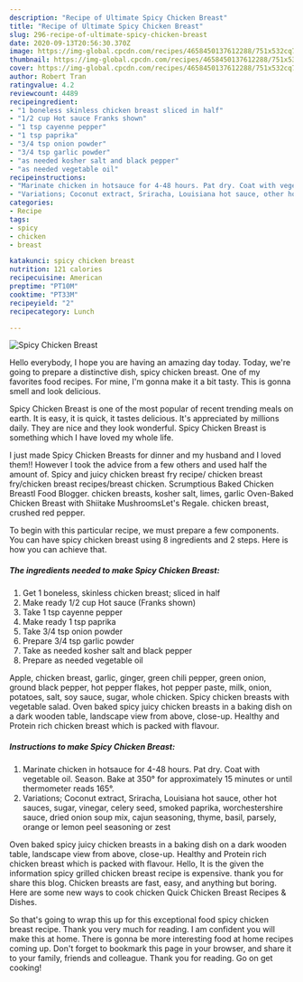 ```yaml
---
description: "Recipe of Ultimate Spicy Chicken Breast"
title: "Recipe of Ultimate Spicy Chicken Breast"
slug: 296-recipe-of-ultimate-spicy-chicken-breast
date: 2020-09-13T20:56:30.370Z
image: https://img-global.cpcdn.com/recipes/4658450137612288/751x532cq70/spicy-chicken-breast-recipe-main-photo.jpg
thumbnail: https://img-global.cpcdn.com/recipes/4658450137612288/751x532cq70/spicy-chicken-breast-recipe-main-photo.jpg
cover: https://img-global.cpcdn.com/recipes/4658450137612288/751x532cq70/spicy-chicken-breast-recipe-main-photo.jpg
author: Robert Tran
ratingvalue: 4.2
reviewcount: 4489
recipeingredient:
- "1 boneless skinless chicken breast sliced in half"
- "1/2 cup Hot sauce Franks shown"
- "1 tsp cayenne pepper"
- "1 tsp paprika"
- "3/4 tsp onion powder"
- "3/4 tsp garlic powder"
- "as needed kosher salt and black pepper"
- "as needed vegetable oil"
recipeinstructions:
- "Marinate chicken in hotsauce for 4-48 hours. Pat dry. Coat with vegetable oil. Season. Bake at 350° for approximately 15 minutes or until thermometer reads 165°."
- "Variations; Coconut extract, Sriracha, Louisiana hot sauce, other hot sauces, sugar, vinegar, celery seed, smoked paprika, worchestershire sauce, dried onion soup mix, cajun seasoning, thyme, basil, parsely, orange or lemon peel seasoning or zest"
categories:
- Recipe
tags:
- spicy
- chicken
- breast

katakunci: spicy chicken breast 
nutrition: 121 calories
recipecuisine: American
preptime: "PT10M"
cooktime: "PT33M"
recipeyield: "2"
recipecategory: Lunch

---
```



![Spicy Chicken Breast](https://img-global.cpcdn.com/recipes/4658450137612288/751x532cq70/spicy-chicken-breast-recipe-main-photo.jpg)

Hello everybody, I hope you are having an amazing day today. Today, we're going to prepare a distinctive dish, spicy chicken breast. One of my favorites food recipes. For mine, I'm gonna make it a bit tasty. This is gonna smell and look delicious.

Spicy Chicken Breast is one of the most popular of recent trending meals on earth. It is easy, it is quick, it tastes delicious. It's appreciated by millions daily. They are nice and they look wonderful. Spicy Chicken Breast is something which I have loved my whole life.

I just made Spicy Chicken Breasts for dinner and my husband and I loved them!! However I took the advice from a few others and used half the amount of. Spicy and juicy chicken breast fry recipe/ chicken breast fry/chicken breast recipes/breast chicken. Scrumptious Baked Chicken BreastI Food Blogger. chicken breasts, kosher salt, limes, garlic Oven-Baked Chicken Breast with Shiitake MushroomsLet&#39;s Regale. chicken breast, crushed red pepper.


To begin with this particular recipe, we must prepare a few components. You can have spicy chicken breast using 8 ingredients and 2 steps. Here is how you can achieve that.

<!--inarticleads1-->

##### The ingredients needed to make Spicy Chicken Breast:

1. Get 1 boneless, skinless chicken breast; sliced in half
1. Make ready 1/2 cup Hot sauce (Franks shown)
1. Take 1 tsp cayenne pepper
1. Make ready 1 tsp paprika
1. Take 3/4 tsp onion powder
1. Prepare 3/4 tsp garlic powder
1. Take as needed kosher salt and black pepper
1. Prepare as needed vegetable oil


Apple, chicken breast, garlic, ginger, green chili pepper, green onion, ground black pepper, hot pepper flakes, hot pepper paste, milk, onion, potatoes, salt, soy sauce, sugar, whole chicken. Spicy chicken breasts with vegetable salad. Oven baked spicy juicy chicken breasts in a baking dish on a dark wooden table, landscape view from above, close-up. Healthy and Protein rich chicken breast which is packed with flavour. 

<!--inarticleads2-->

##### Instructions to make Spicy Chicken Breast:

1. Marinate chicken in hotsauce for 4-48 hours. Pat dry. Coat with vegetable oil. Season. Bake at 350° for approximately 15 minutes or until thermometer reads 165°.
1. Variations; Coconut extract, Sriracha, Louisiana hot sauce, other hot sauces, sugar, vinegar, celery seed, smoked paprika, worchestershire sauce, dried onion soup mix, cajun seasoning, thyme, basil, parsely, orange or lemon peel seasoning or zest


Oven baked spicy juicy chicken breasts in a baking dish on a dark wooden table, landscape view from above, close-up. Healthy and Protein rich chicken breast which is packed with flavour. Hello, It is the given the information spicy grilled chicken breast recipe is expensive. thank you for share this blog. Chicken breasts are fast, easy, and anything but boring. Here are some new ways to cook chicken Quick Chicken Breast Recipes &amp; Dishes. 

So that's going to wrap this up for this exceptional food spicy chicken breast recipe. Thank you very much for reading. I am confident you will make this at home. There is gonna be more interesting food at home recipes coming up. Don't forget to bookmark this page in your browser, and share it to your family, friends and colleague. Thank you for reading. Go on get cooking!
